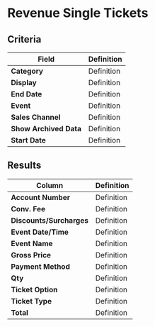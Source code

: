 # Revenue Single Tickets

## Criteria

| **Field** | **Definition** |
| --- | --- |
| **Category** | Definition |
| **Display** | Definition |
| **End Date** | Definition |
| **Event** | Definition |
| **Sales Channel** | Definition |
| **Show Archived Data** | Definition |
| **Start Date**  | Definition |

## Results

| **Column** | **Definition** |
| --- | --- |
| **Account Number** | Definition |
| **Conv. Fee** | Definition |
| **Discounts/Surcharges** | Definition |
| **Event Date/Time** | Definition |
| **Event Name** | Definition |
| **Gross Price** | Definition |
| **Payment Method** | Definition |
| **Qty** | Definition |
| **Ticket Option** | Definition |
| **Ticket Type** | Definition |
| **Total** | Definition |